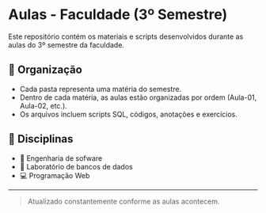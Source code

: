 # Aulas - Faculdade (3º Semestre)

Este repositório contém os materiais e scripts desenvolvidos durante as aulas do 3º semestre da faculdade.

## 📁 Organização

- Cada pasta representa uma matéria do semestre.
- Dentro de cada matéria, as aulas estão organizadas por ordem (Aula-01, Aula-02, etc.).
- Os arquivos incluem scripts SQL, códigos, anotações e exercícios.

## 🧠 Disciplinas

- 📘 Engenharia de sofware
- 🧮 Laboratório de bancos de dados
- 💻 Programação Web

---

> Atualizado constantemente conforme as aulas acontecem.

